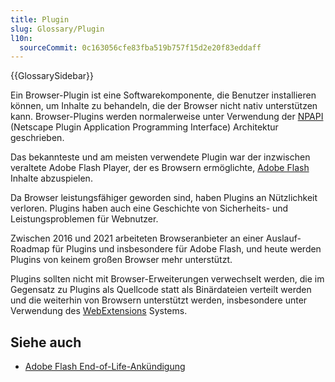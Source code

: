 ```yaml
---
title: Plugin
slug: Glossary/Plugin
l10n:
  sourceCommit: 0c163056cfe83fba519b757f15d2e20f83eddaff
---
```


{{GlossarySidebar}}

Ein Browser-Plugin ist eine Softwarekomponente, die Benutzer installieren können, um Inhalte zu behandeln, die der Browser nicht nativ unterstützen kann. Browser-Plugins werden normalerweise unter Verwendung der [NPAPI](https://en.wikipedia.org/wiki/NPAPI) (Netscape Plugin Application Programming Interface) Architektur geschrieben.

Das bekannteste und am meisten verwendete Plugin war der inzwischen veraltete Adobe Flash Player, der es Browsern ermöglichte, [Adobe Flash](/de/docs/Glossary/Adobe_Flash) Inhalte abzuspielen.

Da Browser leistungsfähiger geworden sind, haben Plugins an Nützlichkeit verloren. Plugins haben auch eine Geschichte von Sicherheits- und Leistungsproblemen für Webnutzer.

Zwischen 2016 und 2021 arbeiteten Browseranbieter an einer Auslauf-Roadmap für Plugins und insbesondere für Adobe Flash, und heute werden Plugins von keinem großen Browser mehr unterstützt.

Plugins sollten nicht mit Browser-Erweiterungen verwechselt werden, die im Gegensatz zu Plugins als Quellcode statt als Binärdateien verteilt werden und die weiterhin von Browsern unterstützt werden, insbesondere unter Verwendung des [WebExtensions](/de/docs/Glossary/WebExtensions) Systems.

## Siehe auch

- [Adobe Flash End-of-Life-Ankündigung](https://blog.adobe.com/en/publish/2017/07/25/adobe-flash-update#gs.g8mmgf)

